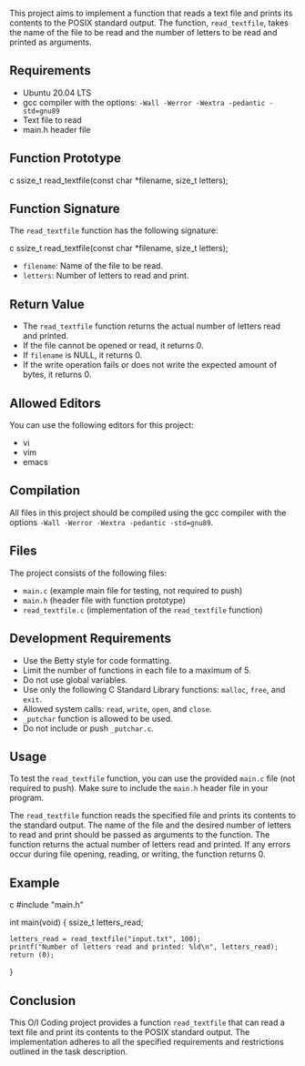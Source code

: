This project aims to implement a function that reads a text file and prints its contents to the POSIX standard output. The function, `read_textfile`, takes the name of the file to be read and the number of letters to be read and printed as arguments.

## Requirements

- Ubuntu 20.04 LTS
- gcc compiler with the options: `-Wall -Werror -Wextra -pedantic -std=gnu89`
- Text file to read
- main.h header file

## Function Prototype

c
ssize_t read_textfile(const char *filename, size_t letters);


## Function Signature

The `read_textfile` function has the following signature:

c
ssize_t read_textfile(const char *filename, size_t letters);


- `filename`: Name of the file to be read.
- `letters`: Number of letters to read and print.

## Return Value

- The `read_textfile` function returns the actual number of letters read and printed.
- If the file cannot be opened or read, it returns 0.
- If `filename` is NULL, it returns 0.
- If the write operation fails or does not write the expected amount of bytes, it returns 0.

## Allowed Editors

You can use the following editors for this project:

- vi
- vim
- emacs

## Compilation

All files in this project should be compiled using the gcc compiler with the options `-Wall -Werror -Wextra -pedantic -std=gnu89`.

## Files

The project consists of the following files:

- `main.c` (example main file for testing, not required to push)
- `main.h` (header file with function prototype)
- `read_textfile.c` (implementation of the `read_textfile` function)

## Development Requirements

- Use the Betty style for code formatting.
- Limit the number of functions in each file to a maximum of 5.
- Do not use global variables.
- Use only the following C Standard Library functions: `malloc`, `free`, and `exit`.
- Allowed system calls: `read`, `write`, `open`, and `close`.
- `_putchar` function is allowed to be used.
- Do not include or push `_putchar.c`.

## Usage

To test the `read_textfile` function, you can use the provided `main.c` file (not required to push). Make sure to include the `main.h` header file in your program.

The `read_textfile` function reads the specified file and prints its contents to the standard output. The name of the file and the desired number of letters to read and print should be passed as arguments to the function. The function returns the actual number of letters read and printed. If any errors occur during file opening, reading, or writing, the function returns 0.

## Example

c
#include "main.h"

int main(void)
{
    ssize_t letters_read;

    letters_read = read_textfile("input.txt", 100);
    printf("Number of letters read and printed: %ld\n", letters_read);
    return (0);
}


## Conclusion

This O/I Coding project provides a function `read_textfile` that can read a text file and print its contents to the POSIX standard output. The implementation adheres to all the specified requirements and restrictions outlined in the task description.

